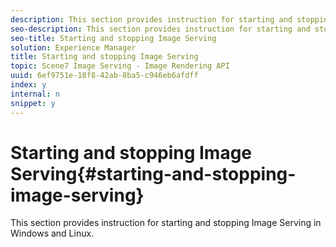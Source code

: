 ```yaml
---
description: This section provides instruction for starting and stopping Image Serving in Windows and Linux.
seo-description: This section provides instruction for starting and stopping Image Serving in Windows and Linux.
seo-title: Starting and stopping Image Serving
solution: Experience Manager
title: Starting and stopping Image Serving
topic: Scene7 Image Serving - Image Rendering API
uuid: 6ef9751e-18f8-42ab-8ba5-c946eb6afdff
index: y
internal: n
snippet: y
---
```


# Starting and stopping Image Serving{#starting-and-stopping-image-serving}

This section provides instruction for starting and stopping Image Serving in Windows and Linux.

